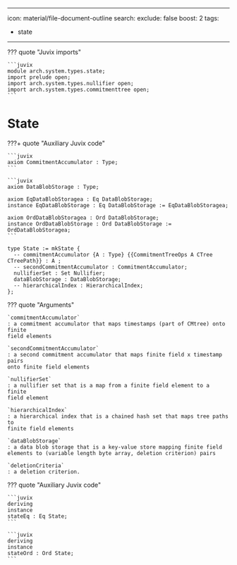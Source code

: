 
---
icon: material/file-document-outline
search:
  exclude: false
  boost: 2
tags:
  - state
---

??? quote "Juvix imports"

    ```juvix
    module arch.system.types.state;
    import prelude open;
    import arch.system.types.nullifier open;
    import arch.system.types.commitmenttree open;
    ```

# State

???+ quote "Auxiliary Juvix code"

    ```juvix
    axiom CommitmentAccumulator : Type;
    ```

    ```juvix
    axiom DataBlobStorage : Type;
    
    axiom EqDataBlobStoragea : Eq DataBlobStorage;
    instance EqDataBlobStorage : Eq DataBlobStorage := EqDataBlobStoragea;
    
    axiom OrdDataBlobStoragea : Ord DataBlobStorage;
    instance OrdDataBlobStorage : Ord DataBlobStorage := OrdDataBlobStoragea;
    ```

```juvix
type State := mkState {
  -- commitmentAccumulator {A : Type} {{CommitmentTreeOps A CTree CTreePath}} : A ;
  -- secondCommitmentAccumulator : CommitmentAccumulator;
  nullifierSet : Set Nullifier;
  dataBlobStorage : DataBlobStorage;
  -- hierarchicalIndex : HierarchicalIndex;
};
```

??? quote "Arguments"

    `commitmentAccumulator`
    : a commitment accumulator that maps timestamps (part of CMtree) onto finite
    field elements

    `secondCommitmentAccumulator`
    : a second commitment accumulator that maps finite field x timestamp pairs
    onto finite field elements

    `nullifierSet`
    : a nullifier set that is a map from a finite field element to a finite
    field element

    `hierarchicalIndex`
    : a hierarchical index that is a chained hash set that maps tree paths to
    finite field elements

    `dataBlobStorage`
    : a data blob storage that is a key-value store mapping finite field
    elements to (variable length byte array, deletion criterion) pairs

    `deletionCriteria`
    : a deletion criterion.

??? quote "Auxiliary Juvix code"

    ```juvix
    deriving
    instance
    stateEq : Eq State;
    ```

    ```juvix
    deriving
    instance
    stateOrd : Ord State;
    ```

